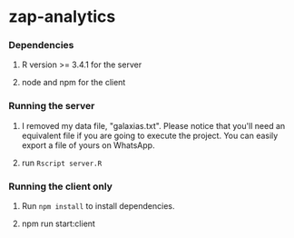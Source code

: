 # zap-analytics

### Dependencies
1. R version >= 3.4.1 for the server

2. node and npm for the client

### Running the server
1. I removed my data file, "galaxias.txt". Please notice that you'll need an equivalent file if you are going to execute the project. You can easily export a file of yours on WhatsApp.

2. run `Rscript server.R`

### Running the client only

1. Run `npm install` to install dependencies.

2. npm run start:client

